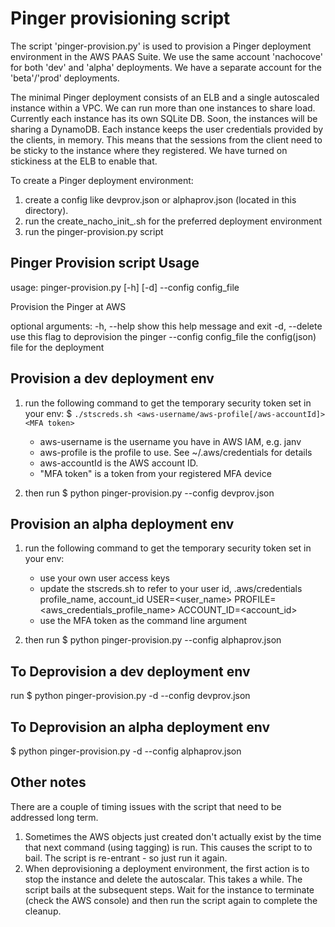 # Pinger provisioning script
The script 'pinger-provision.py' is used to provision a Pinger deployment environment in the AWS PAAS Suite.
We use the same account 'nachocove' for both 'dev' and 'alpha' deployments. 
We have a separate account for the 'beta'/'prod' deployments.

The minimal Pinger deployment consists of an ELB and a single autoscaled instance within a VPC. 
We can run more than one instances to share load.
Currently each instance has its own SQLite DB. Soon, the instances will be sharing a DynamoDB.
Each instance keeps the user credentials provided by the clients, in memory. 
This means that the sessions from the client need to be sticky to the instance where they registered. We have turned
on stickiness at the ELB to enable that.

To create a Pinger deployment environment:
1. create a config like devprov.json or alphaprov.json (located in this directory).
2. run the create_nacho_init_.sh for the preferred deployment environment
3. run the pinger-provision.py script


## Pinger Provision script Usage
usage: pinger-provision.py [-h] [-d] --config config_file

Provision the Pinger at AWS

optional arguments:
  -h, --help            show this help message and exit
  -d, --delete          use this flag to deprovision the pinger
  --config config_file  the config(json) file for the deployment
  
## Provision a dev deployment env
1. run the following command to get the temporary security token set in your env:
   $ `./stscreds.sh <aws-username/aws-profile[/aws-accountId]> <MFA token>`

   - aws-username is the username you have in AWS IAM, e.g. janv
   - aws-profile is the profile to use. See ~/.aws/credentials for details
   - aws-accountId is the AWS account ID. 
   - "MFA token" is a token from your registered MFA device

2. then run 
$ python pinger-provision.py --config devprov.json
  
  
## Provision an alpha deployment env
1. run the following command to get the temporary security token set in your env:
   - use your own user access keys 
   - update the stscreds.sh to refer to your user id,  .aws/credentials profile_name, account_id
        USER=<user_name>
        PROFILE=<aws_credentials_profile_name>
        ACCOUNT_ID=<account_id>
   - use the MFA token as the command line argument
   
2. then run 
$ python pinger-provision.py --config alphaprov.json

## To Deprovision a dev deployment env
run
$ python pinger-provision.py -d --config devprov.json

## To Deprovision an alpha deployment env
$ python pinger-provision.py -d --config alphaprov.json

## Other notes
There are a couple of timing issues with the script that need to be addressed long term.

1. Sometimes the AWS objects just created don't actually exist by the time that next command (using tagging) is run. 
   This causes the script to to bail. 
   The script is re-entrant - so just run it again.
2. When deprovisioning a deployment environment, the first action is to stop the instance and delete the autoscalar.
   This takes a while. The script bails at the subsequent steps.
   Wait for the instance to terminate (check the AWS console) and then run the script again to complete the cleanup.

  

